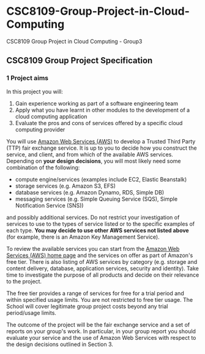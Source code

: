 # CSC8109-Group-Project-in-Cloud-Computing
CSC8109 Group Project in Cloud Computing - Group3

## CSC8109 Group Project Specification
### 1 Project aims
In this project you will:
1. Gain experience working as part of a software engineering team
2. Apply what you have learnt in other modules to the development of a cloud computing application
3. Evaluate the pros and cons of services offered by a specific cloud computing provider

You will use [Amazon Web Services (AWS)](https://aws.amazon.com/) to develop a Trusted Third Party (TTP) fair exchange service. It is up to you to decide how you construct the service, and client, and from which of the available AWS services. Depending on **your design decisions**, you will most likely need some combination of the following:

- compute engine/services (examples include EC2, Elastic Beanstalk)
- storage services (e.g. Amazon S3, EFS)
- database services (e.g. Amazon Dynamo, RDS, Simple DB)
- messaging services (e.g. Simple Queuing Service (SQS), Simple Notification Service (SNS))

and possibly additional services. Do not restrict your investigation of services to use to the types of service listed or to the specific examples of each type. **You may decide to use other AWS services not listed above** (for example, there is an Amazon Key Management Service).

To review the available services you can start from the [Amazon Web Services (AWS) home page](https://aws.amazon.com/) and the services on offer as part of Amazon's free tier. There is also listing of AWS services by category (e.g. storage and content delivery, database, application services, security and identity). Take time to investigate the purpose of all products and decide on their relevance to the project.

The free tier provides a range of services for free for a trial period and within specified usage limits. You are not restricted to free tier usage. The School will cover legitimate group project costs beyond any trial period/usage limits.

The outcome of the project will be the fair exchange service and a set of reports on your group's work. In particular, in your group report you should evaluate your service and the use of Amazon Web Services with respect to the design decisions outlined in Section 3.
